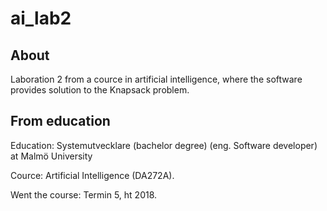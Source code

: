 # ai_lab2
## About
Laboration 2 from a cource in artificial intelligence, where the software provides solution to the Knapsack problem.
 

## From education
Education: Systemutvecklare (bachelor degree) (eng. Software developer) at Malmö University

Cource: Artificial Intelligence (DA272A).

Went the course: Termin 5, ht 2018.
